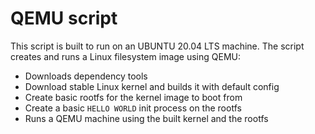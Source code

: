 # QEMU script

This script is built to run on an UBUNTU 20.04 LTS machine. The script creates and runs a Linux filesystem image using QEMU:
- Downloads dependency tools
- Download stable Linux kernel and builds it with default config
- Create basic rootfs for the kernel image to boot from
- Create a basic `HELLO WORLD` init process on the rootfs
- Runs a QEMU machine using the built kernel and the rootfs
